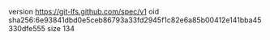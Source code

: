 version https://git-lfs.github.com/spec/v1
oid sha256:6e93841dbd0e5ceb86793a33fd2945f1c82e6a85b00412e141bba45330dfe555
size 134
